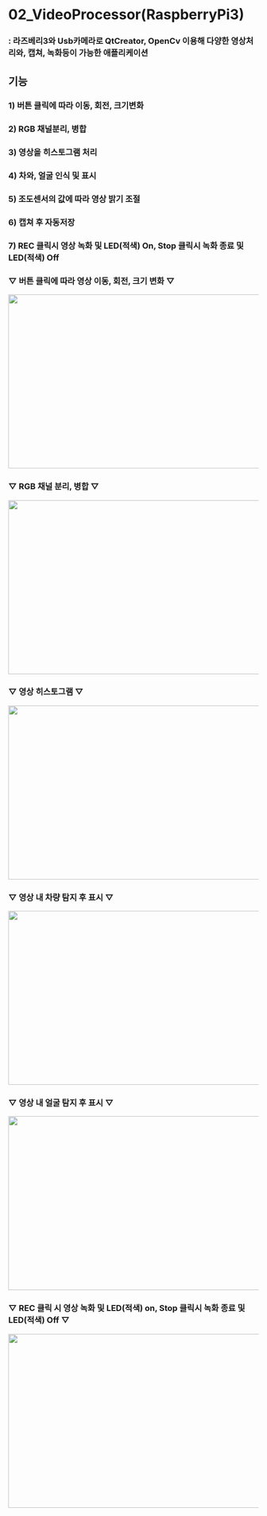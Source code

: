 # 02_VideoProcessor(RaspberryPi3) 
### : 라즈베리3와 Usb카메라로 QtCreator, OpenCv 이용해 다양한 영상처리와, 캡쳐, 녹화등이 가능한 애플리케이션

## 기능
### 1) 버튼 클릭에 따라 이동, 회전, 크기변화
### 2) RGB 채널분리, 병합
### 3) 영상을 히스토그램 처리
### 4) 차와, 얼굴 인식 및 표시
### 5) 조도센서의 값에 따라 영상 밝기 조절 
### 6) 캡쳐 후 자동저장
### 7) REC 클릭시 영상 녹화 및 LED(적색) On, Stop 클릭시 녹화 종료 및 LED(적색) Off

### ▽ 버튼 클릭에 따라 영상 이동, 회전, 크기 변화 ▽
<img src=https://user-images.githubusercontent.com/59903316/97514628-90e9cc80-19d2-11eb-8ded-92d2e143c164.gif width="550" height="350">

### ▽ RGB 채널 분리, 병합 ▽
<img src=https://user-images.githubusercontent.com/59903316/97514644-9b0bcb00-19d2-11eb-8ad9-8c05fa8dacbe.gif width="550" height="350">

### ▽ 영상 히스토그램 ▽
<img src=https://user-images.githubusercontent.com/59903316/97514651-9fd07f00-19d2-11eb-83a0-fbb39e2c27f7.gif width="550" height="350">

### ▽ 영상 내 차량 탐지 후 표시 ▽
<img src=https://user-images.githubusercontent.com/59903316/97514655-a3fc9c80-19d2-11eb-9585-b4f4caf1ccf2.gif width="550" height="350">

### ▽ 영상 내 얼굴 탐지 후 표시 ▽
<img src=https://user-images.githubusercontent.com/59903316/97514667-ab23aa80-19d2-11eb-89b4-2614c3a77667.gif width="550" height="350">

### ▽ REC 클릭 시 영상 녹화 및 LED(적색) on, Stop 클릭시 녹화 종료 및 LED(적색) Off ▽
<img src=https://user-images.githubusercontent.com/59903316/97514870-21281180-19d3-11eb-9099-c3ecab7f6220.gif width="550" height="350">


